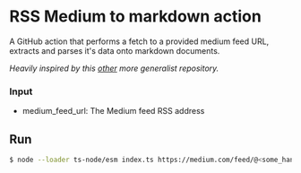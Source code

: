 # RSS Medium to markdown action

A GitHub action that performs a fetch to a provided medium feed URL, extracts and parses it's data onto markdown documents.

_Heavily inspired by this [other]('https://github.com/keiranlovett/rss-feed-to-markdown') more generalist repository._


### Input
- medium_feed_url<string>: The Medium feed RSS address

## Run
```bash
$ node --loader ts-node/esm index.ts https://medium.com/feed/@<some_handle>
```